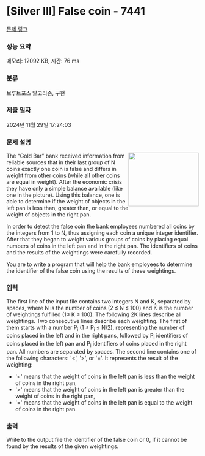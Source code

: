 # [Silver III] False coin - 7441 

[문제 링크](https://www.acmicpc.net/problem/7441) 

### 성능 요약

메모리: 12092 KB, 시간: 76 ms

### 분류

브루트포스 알고리즘, 구현

### 제출 일자

2024년 11월 29일 17:24:03

### 문제 설명

<p><img alt="" src="https://www.acmicpc.net/upload/images2/falsecoin.png" style="float:right; height:140px; width:184px">The “Gold Bar” bank received information from reliable sources that in their last group of N coins exactly one coin is false and differs in weight from other coins (while all other coins are equal in weight). After the economic crisis they have only a simple balance available (like one in the picture). Using this balance, one is able to determine if the weight of objects in the left pan is less than, greater than, or equal to the weight of objects in the right pan. </p>

<p>In order to detect the false coin the bank employees numbered all coins by the integers from 1 to N, thus assigning each coin a unique integer identifier. After that they began to weight various groups of coins by placing equal numbers of coins in the left pan and in the right pan. The identifiers of coins and the results of the weightings were carefully recorded. </p>

<p>You are to write a program that will help the bank employees to determine the identifier of the false coin using the results of these weightings. </p>

### 입력 

 <p>The first line of the input file contains two integers N and K, separated by spaces, where N is the number of coins (2 ≤ N ≤ 100) and K is the number of weightings fulfilled (1≤ K ≤ 100). The following 2K lines describe all weightings. Two consecutive lines describe each weighting. The first of them starts with a number P<sub>i</sub> (1 ≤ P<sub>i</sub> ≤ N/2), representing the number of coins placed in the left and in the right pans, followed by P<sub>i</sub> identifiers of coins placed in the left pan and P<sub>i</sub> identifiers of coins placed in the right pan. All numbers are separated by spaces. The second line contains one of the following characters: '<', '>', or '='. It represents the result of the weighting: </p>

<ul>
	<li>'<' means that the weight of coins in the left pan is less than the weight of coins in the right pan, </li>
	<li>'>' means that the weight of coins in the left pan is greater than the weight of coins in the right pan, </li>
	<li>'=' means that the weight of coins in the left pan is equal to the weight of coins in the right pan. </li>
</ul>

### 출력 

 <p>Write to the output file the identifier of the false coin or 0, if it cannot be found by the results of the given weightings.</p>

